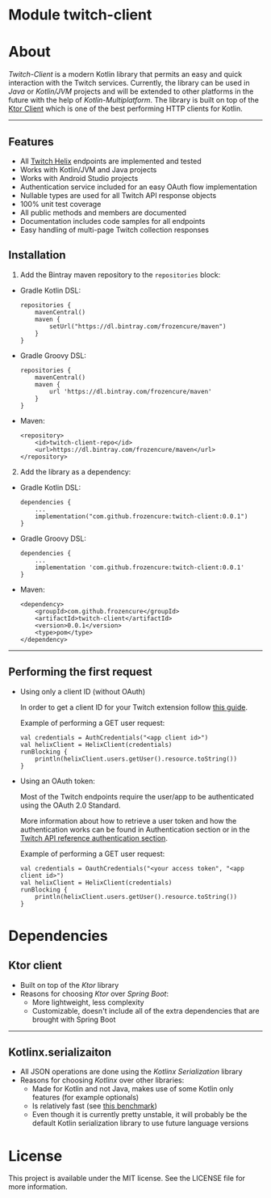 # Module twitch-client

# About

*Twitch-Client* is a modern Kotlin library that permits an easy and quick interaction with the Twitch services. Currently, the library can be used in *Java* or *Kotlin/JVM* projects and will be extended to other platforms in the future with the help of *Kotlin-Multiplatform*. The library is built on top of the [Ktor Client](https://ktor.io/clients/index.html) which is one of the best performing HTTP clients for Kotlin.

---
## Features

* All [Twitch Helix]() endpoints are implemented and tested
* Works with Kotlin/JVM and Java projects
* Works with Android Studio projects
* Authentication service included for an easy OAuth flow implementation
* Nullable types are used for all Twitch API response objects
* 100% unit test coverage
* All public methods and members are documented
* Documentation includes code samples for all endpoints
* Easy handling of multi-page Twitch collection responses

## Installation

1. Add the Bintray maven repository to the `repositories` block:
- Gradle Kotlin DSL:
    ```
    repositories {
        mavenCentral()
        maven {
            setUrl("https://dl.bintray.com/frozencure/maven")
        }
    }
    ```
- Gradle Groovy DSL:
    ```
    repositories {
        mavenCentral()
        maven {
            url 'https://dl.bintray.com/frozencure/maven'
        }
    }
    ```
- Maven:
    ```
    <repository>
        <id>twitch-client-repo</id>
        <url>https://dl.bintray.com/frozencure/maven</url>
    </repository>
    ```

2. Add the library as a dependency:
* Gradle Kotlin DSL:
    ```
    dependencies {
        ...
        implementation("com.github.frozencure:twitch-client:0.0.1")
    }
    ```
* Gradle Groovy DSL:
    ```
    dependencies {
        ...
        implementation 'com.github.frozencure:twitch-client:0.0.1'
    }
    ```
* Maven:
    ```
    <dependency>
        <groupId>com.github.frozencure</groupId>
        <artifactId>twitch-client</artifactId>
        <version>0.0.1</version>
        <type>pom</type>
    </dependency>
    ```

---
## Performing the first request

* Using only a client ID (without OAuth)

    In order to get a client ID for your Twitch extension follow [this guide](https://dev.twitch.tv/docs/api).

    Example of performing a GET user request:
    ```
    val credentials = AuthCredentials("<app client id>")
    val helixClient = HelixClient(credentials)
    runBlocking {
        println(helixClient.users.getUser().resource.toString())
    }
    ```
* Using an OAuth token:

    Most of the Twitch endpoints require the user/app to be authenticated using the OAuth 2.0 Standard.

    More information about how to retrieve a user token and how the authentication works can be found in Authentication section or in the [Twitch API reference authentication section](https://dev.twitch.tv/docs/authentication).

    Example of performing a GET user request:
    ```
    val credentials = OauthCredentials("<your access token", "<app client id>")
    val helixClient = HelixClient(credentials)
    runBlocking {
        println(helixClient.users.getUser().resource.toString())
    }
    ```
  
# Dependencies

## Ktor client

- Built on top of the *Ktor* library
- Reasons for choosing *Ktor* over *Spring Boot*:
    - More lightweight, less complexity
    - Customizable, doesn't include all of the extra dependencies that are brought with Spring Boot
---

## Kotlinx.serializaiton

- All JSON operations are done using the *Kotlinx Serialization* library
- Reasons for choosing *Kotlinx* over other libraries:
    - Made for Kotlin and not Java, makes use of some Kotlin only features (for example optionals)
    - Is relatively fast (see [this benchmark](https://github.com/wizzardo/json-benchmarks))
    - Even though it is currently pretty unstable, it will probably be the default Kotlin serialization library to use future language versions

# License

This project is available under the MIT license. See the LICENSE file for more information.
